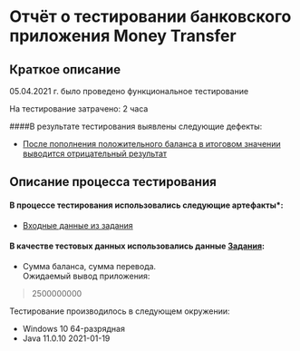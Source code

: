 # Отчёт о тестировании банковского приложения **Money Transfer**
## Краткое описание

05.04.2021 г. было проведено функциональное тестирование

На тестирование затрачено: 2 часа

####В результате тестирования выявлены следующие дефекты:
* [После пополнения положительного баланса в итоговом значении выводится отрицательный результат](https://github.com/NilsBond/Java-HW-2-1-Money-Transfer/issues/1#issue-850586604)

## Описание процесса тестирования
#### В процессе тестирования использовались следующие артефакты*:
* [Входные данные из задания](https://github.com/netology-code/javaqa-homeworks/tree/master/programming)

#### В качестве тестовых данных использовались данные [Задания](https://github.com/netology-code/javaqa-homeworks/tree/master/programming):
* Сумма баланса, сумма перевода.  
Ожидаемый вывод приложения:
>2500000000

Тестирование производилось в следующем окружении:
* Windows 10 64-разрядная
* Java 11.0.10 2021-01-19